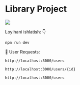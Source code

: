 <h1>Library Project</h1>

<img src="https://bs-uploads.toptal.io/blackfish-uploads/components/blog_post_page/content/cover_image_file/cover_image/1302190/retina_500x200_cover-secure-rest-api-in-nodejs-18f43b3033c239da5d2525cfd9fdc98f.png">




Loyihani ishlatish: 👇
```js
npm run dev
```

🔗 User Requests: 
```http request
http://localhost:3000/users

```

```http request
http://localhost:3000/users/{id}
```

```http request
http://localhost:3000/users
```
